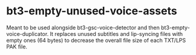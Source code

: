 # bt3-empty-unused-voice-assets
Meant to be used alongside bt3-gsc-voice-detector and then bt3-empty-voice-duplicator. It replaces unused subtitles and lip-syncing files with empty ones (64 bytes) to decrease the overall file size of each TXT/LPS PAK file.

